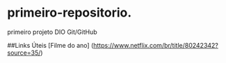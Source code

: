 # primeiro-repositorio.
primeiro projeto DIO Git/GitHub

##Links Úteis 
[Filme do ano] (https://www.netflix.com/br/title/80242342?source=35/)
